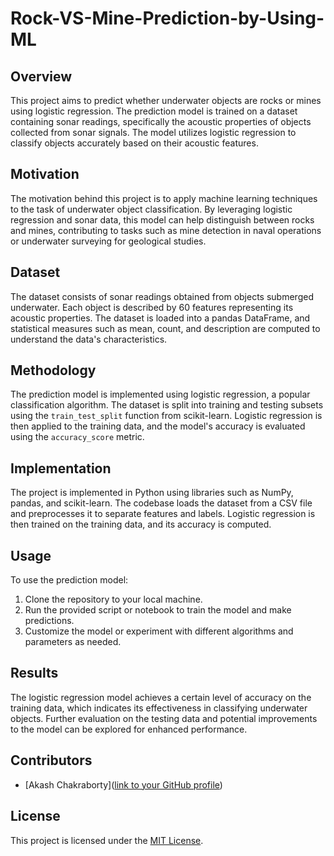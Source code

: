 # Rock-VS-Mine-Prediction-by-Using-ML

## Overview

This project aims to predict whether underwater objects are rocks or mines using logistic regression. The prediction model is trained on a dataset containing sonar readings, specifically the acoustic properties of objects collected from sonar signals. The model utilizes logistic regression to classify objects accurately based on their acoustic features.

## Motivation

The motivation behind this project is to apply machine learning techniques to the task of underwater object classification. By leveraging logistic regression and sonar data, this model can help distinguish between rocks and mines, contributing to tasks such as mine detection in naval operations or underwater surveying for geological studies.

## Dataset

The dataset consists of sonar readings obtained from objects submerged underwater. Each object is described by 60 features representing its acoustic properties. The dataset is loaded into a pandas DataFrame, and statistical measures such as mean, count, and description are computed to understand the data's characteristics.

## Methodology

The prediction model is implemented using logistic regression, a popular classification algorithm. The dataset is split into training and testing subsets using the `train_test_split` function from scikit-learn. Logistic regression is then applied to the training data, and the model's accuracy is evaluated using the `accuracy_score` metric.

## Implementation

The project is implemented in Python using libraries such as NumPy, pandas, and scikit-learn. The codebase loads the dataset from a CSV file and preprocesses it to separate features and labels. Logistic regression is then trained on the training data, and its accuracy is computed. 

## Usage

To use the prediction model:

1. Clone the repository to your local machine.
2. Run the provided script or notebook to train the model and make predictions.
3. Customize the model or experiment with different algorithms and parameters as needed.

## Results

The logistic regression model achieves a certain level of accuracy on the training data, which indicates its effectiveness in classifying underwater objects. Further evaluation on the testing data and potential improvements to the model can be explored for enhanced performance.

## Contributors

- [Akash Chakraborty]([link to your GitHub profile](https://github.com/skyyy-codes))

## License

This project is licensed under the [MIT License](https://github.com/skyyy-codes/Rock-VS-Mine-Prediction-by-Using-ML/blob/main/LICENSE).

